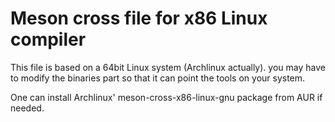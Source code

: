 Meson cross file for x86 Linux compiler
=====================================================

This file is based on a 64bit Linux system (Archlinux actually). you may have to modify the binaries part so that it can point the tools on your system.

One can install Archlinux' meson-cross-x86-linux-gnu package from AUR if needed.
